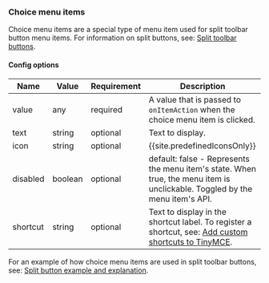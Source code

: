 ### Choice menu items

Choice menu items are a special type of menu item used for split toolbar button menu items. For information on split buttons, see: [Split toolbar buttons]({{site.baseurl}}/how-to-guides/creating-custom-ui-components/toolbar-buttons/custom-split-toolbar-button/).

#### Config options

| Name | Value | Requirement | Description |
| ---- | ----- | ----------- | ----------- |
| value | any | required | A value that is passed to `onItemAction` when the choice menu item is clicked. |
| text | string | optional | Text to display. |
| icon | string | optional | {{site.predefinedIconsOnly}} |
| disabled | boolean | optional | default: false - Represents the menu item's state. When true, the menu item is unclickable. Toggled by the menu item's API. |
| shortcut | string | optional | Text to display in the shortcut label. To register a shortcut, see: [Add custom shortcuts to TinyMCE]({{site.baseurl}}/how-to-guides/creating-custom-ui-components/shortcuts/). |

For an example of how choice menu items are used in split toolbar buttons, see: [Split button example and explanation]({{site.baseurl}}/how-to-guides/creating-custom-ui-components/toolbar-buttons/custom-split-toolbar-button/#splitbuttonexampleandexplanation).